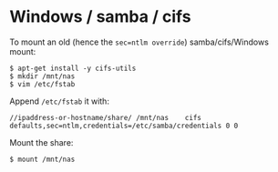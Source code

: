 # Windows / samba / cifs

To mount an old (hence the `sec=ntlm override`) samba/cifs/Windows mount:

```shell
$ apt-get install -y cifs-utils
$ mkdir /mnt/nas
$ vim /etc/fstab
```

Append `/etc/fstab` it with:

```shell
//ipaddress-or-hostname/share/ /mnt/nas    cifs    defaults,sec=ntlm,credentials=/etc/samba/credentials 0 0
```

Mount the share:

```shell
$ mount /mnt/nas
```
